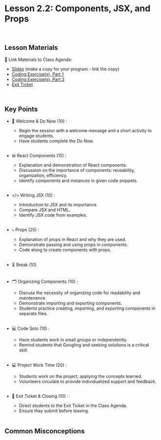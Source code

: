 # Lesson 2.2: Components, JSX, and Props

<br>

## Lesson Materials

📖 Link Materials to Class Agenda:
- [Slides](https://docs.google.com/presentation/d/1KObmOnl58f4qRt7oeuGvYjWli6KYI92DfeNfUFejprk/edit?usp=sharing) (make a copy for your program - link the copy)
- [Coding Exercise(s), Part 1](https://github.com/itscodenation/flw2-u2l2-student-exercises-part-1-23-24)
- [Coding Exercise(s), Part 2](https://github.com/itscodenation/flw2-u2l2-student-exercises-part-2-23-24)
- [Exit Ticket](https://forms.gle/uBWNqgJV8D2D2iwLA)

<br>

## Key Points

- 👋 Welcome & Do Now (10) :
    - Begin the session with a welcome message and a short activity to engage students.
    - Have students complete the Do Now.<br><br>

- 𝍇  React Components (15) :
    - Explanation and demonstration of React components.
    - Discussion on the importance of components: reusability, organization, efficiency.
    - Identify components and instances in given code snippets.<br><br>

- </> Writing JSX (10) :
    - Introduction to JSX and its importance.
    - Compare JSX and HTML.
    - Identify JSX code from examples.<br><br>

- ⤵️ Props (25) :
    - Explanation of props in React and why they are used.
    - Demonstrate passing and using props in components.
    - Code along to create components with props.<br><br>

- ⏳ Break (10)<br><br>

- 🗂️ Organizing Components (10) :
    - Discuss the necessity of organizing code for readability and maintenance.
    - Demonstrate importing and exporting components.
    - Students practice creating, importing, and exporting components in separate files.<br><br>

- 💻 Code Solo (10) :
    - Have students work in small groups or independently.
    - Remind students that Googling and seeking solutions is a critical skill.<br><br>

- 💻 Project Work Time (20) :
    - Students work on the project, applying the concepts learned.
    - Volunteers circulate to provide individualized support and feedback.<br><br>

- 👋 Exit Ticket & Closing (10) :
    - Direct students to the Exit Ticket in the Class Agenda.
    - Ensure they submit before leaving.<br><br>


## Common Misconceptions
